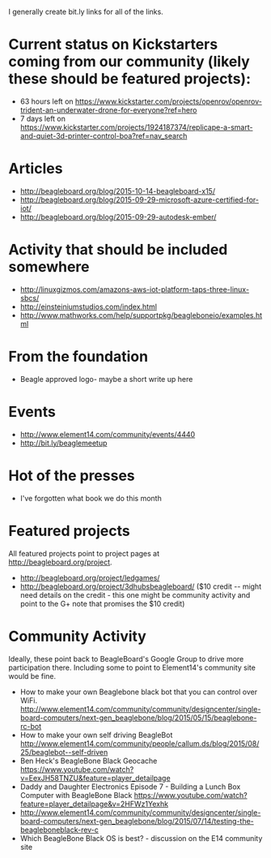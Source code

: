 I generally create bit.ly links for all of the links.

# Current status on Kickstarters coming from our community (likely these should be featured projects):
* 63 hours left on https://www.kickstarter.com/projects/openrov/openrov-trident-an-underwater-drone-for-everyone?ref=hero
* 7 days left on https://www.kickstarter.com/projects/1924187374/replicape-a-smart-and-quiet-3d-printer-control-boa?ref=nav_search

# Articles
* http://beagleboard.org/blog/2015-10-14-beagleboard-x15/
* http://beagleboard.org/blog/2015-09-29-microsoft-azure-certified-for-iot/
* http://beagleboard.org/blog/2015-09-29-autodesk-ember/

# Activity that should be included somewhere
* http://linuxgizmos.com/amazons-aws-iot-platform-taps-three-linux-sbcs/
* http://einsteiniumstudios.com/index.html
* http://www.mathworks.com/help/supportpkg/beagleboneio/examples.html

# From the foundation
* Beagle approved logo- maybe a short write up here

# Events 
* http://www.element14.com/community/events/4440
* http://bit.ly/beaglemeetup
 
# Hot of the presses
* I've forgotten what book we do this month

# Featured projects 
All featured projects point to project pages at http://beagleboard.org/project.
* http://beagleboard.org/project/ledgames/
* http://beagleboard.org/project/3dhubsbeagleboard/ ($10 credit -- might need details on the credit - this one might be community activity and point to the G+ note that promises the $10 credit)

# Community Activity
Ideally, these point back to BeagleBoard's Google Group to drive more participation there. Including some to point to Element14's community site would be fine.
* How to make your own Beaglebone black bot that you can control over WiFi. http://www.element14.com/community/community/designcenter/single-board-computers/next-gen_beaglebone/blog/2015/05/15/beaglebone-rc-bot
* How to make your own self driving BeagleBot
 http://www.element14.com/community/people/callum.ds/blog/2015/08/25/beaglebot--self-driven
* Ben Heck's BeagleBone Black Geocache https://www.youtube.com/watch?v=EexJH58TNZU&feature=player_detailpage
* Daddy and Daughter Electronics Episode 7 - Building a Lunch Box Computer with BeagleBone Black https://www.youtube.com/watch?feature=player_detailpage&v=2HFWz1Yexhk
* http://www.element14.com/community/community/designcenter/single-board-computers/next-gen_beaglebone/blog/2015/07/14/testing-the-beagleboneblack-rev-c
* Which BeagleBone Black OS is best? - discussion on the E14 community site

